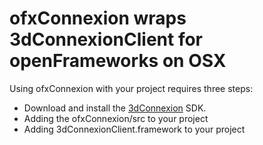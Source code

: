 # ofxConnexion wraps 3dConnexionClient for openFrameworks on OSX

Using ofxConnexion with your project requires three steps:

* Download and install the [3dConnexion](http://www.3dconnexion.com/service/software-developer.html) SDK.
* Adding the ofxConnexion/src to your project
* Adding 3dConnexionClient.framework to your project